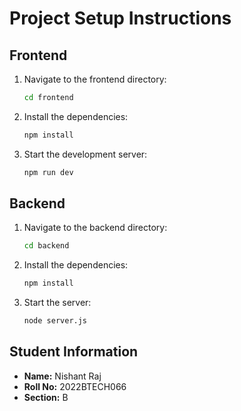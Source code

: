# Project Setup Instructions

## Frontend

1. Navigate to the frontend directory:
   ```sh
   cd frontend
   ```
2. Install the dependencies:
   ```sh
   npm install
   ```
3. Start the development server:
   ```sh
   npm run dev
   ```

## Backend

1. Navigate to the backend directory:
   ```sh
   cd backend
   ```
2. Install the dependencies:
   ```sh
   npm install
   ```
3. Start the server:
   ```sh
   node server.js
   ```

## Student Information

- **Name:** Nishant Raj
- **Roll No:** 2022BTECH066
- **Section:** B
